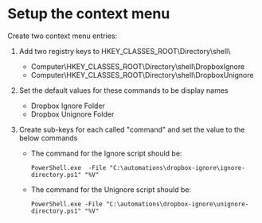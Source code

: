 

# Setup the context menu

Create two context menu entries:

1) Add two registry keys to HKEY_CLASSES_ROOT\Directory\shell\
    - Computer\HKEY_CLASSES_ROOT\Directory\shell\DropboxIgnore
    - Computer\HKEY_CLASSES_ROOT\Directory\shell\DropboxUnignore

2) Set the default values for these commands to be display names
    - Dropbox Ignore Folder
    - Dropbox Unignore Folder
3) Create sub-keys for each called "command" and set the value to the below commands

    - The command for the Ignore script should be:
      ```
      PowerShell.exe  -File "C:\automations\dropbox-ignore\ignore-directory.ps1" "%V"
      ```
    - The command for the Unignore script should be:

      ``` 
      PowerShell.exe -File "C:\automations\dropbox-ignore\unignore-directory.ps1" "%V"
      ```
